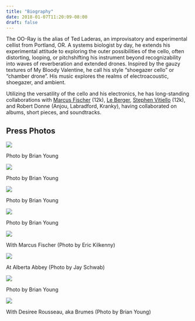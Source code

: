 ```yaml
---
title: "Biography"
date: 2018-01-07T11:20:09-08:00
draft: false
---
```


The OO-Ray is the alias of Ted Laderas, an improvisatory and experimental cellist from Portland, OR. A systems biologist by day, he extends his experimental attitude to exploring the outer possibilities of the cello, often distorting, looping, or pitchshifting his instrument beyond recognizability into waves of reverberation and extended drones. Inspired by the gauzy textures of My Bloody Valentine, he call his style “shoegazer cello” or “chamber drone”. His music explores the realms of electroacoustic, shoegazer, and ambient.

Utilizing the versatility of the cello and his electronics, he has long-standing collaborations with [Marcus Fischer](http://mapmap.ch) (12k), [Le Berger](https://leberger.bandcamp.com), [Stephen Vitiello](http://www.stephenvitiello.com) (12k), and Robert Donne (Anjou, Labradford, Kranky), having collaborated on albums, short pieces, and soundtracks. 

## Press Photos

<img src="https://78.media.tumblr.com/c79b3d2deb603241980ec1cdd15980ed/tumblr_inline_o9gsm5kvMG1sye3ga_500.jpg"/><p>Photo by Brian Young</p>

<img src="https://78.media.tumblr.com/7250a5a702ad86d333612a513de577bd/tumblr_inline_o9gsnpYMYd1sye3ga_500.jpg"/><p>Photo by Brian Young</p>

<img src="https://78.media.tumblr.com/52fbba56c3c779cd45d044f9b8aae185/tumblr_inline_o9gsp4XiDn1sye3ga_500.jpg"/><p>Photo by Brian Young</p>

<p><img src="https://78.media.tumblr.com/f108a9e397b6f44a7c4e4bcc42d63a05/tumblr_inline_nlqjhhEvu51sye3ga_500.jpg"/></p>
<p>Photo by Brian Young</p>
<p><img src="https://78.media.tumblr.com/3f10b017cd27cd6c27a84f965db985be/tumblr_inline_nlqjkjZRlK1sye3ga_500.jpg"/></p>

<p>With Marcus Fischer (Photo by Eric Kilkenny)</p>
<p><img src="https://78.media.tumblr.com/301e16858196e66b41a81cb042fe6491/tumblr_inline_nlqjozZvPf1sye3ga_500.jpg"/></p>
<p>At Alberta Abbey (Photo by Jay Schwab)</p>
<p><img src="https://78.media.tumblr.com/1dd51134e81282123232810d1e4a753a/tumblr_inline_nlqjr5GDiy1sye3ga_500.jpg"/></p>

<p>Photo by Brian Young</p>
<p><img src="https://78.media.tumblr.com/0c7c0ef951efc1488ff67559e72aaf77/tumblr_inline_nlqjryxWHE1sye3ga_500.jpg"/></p>

<p>With Desiree Rousseau, aka Brumes (Photo by Brian Young)</p>